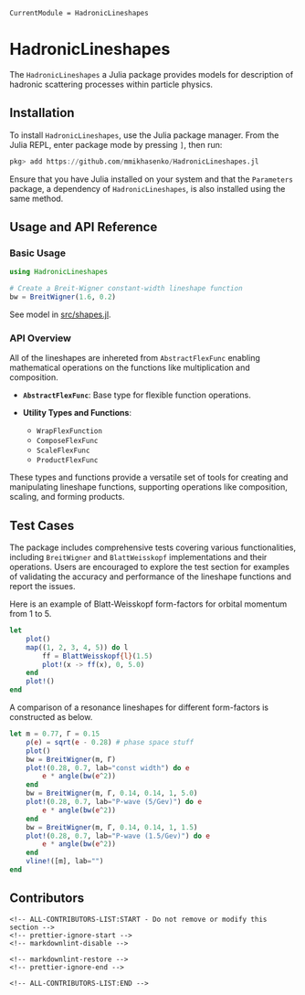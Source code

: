 ```@meta
CurrentModule = HadronicLineshapes
```

# HadronicLineshapes

The `HadronicLineshapes` a Julia package provides models for description of hadronic scattering processes within particle physics.

## Installation

To install `HadronicLineshapes`, use the Julia package manager. From the Julia REPL, enter package mode by pressing `]`, then run:

```julia
pkg> add https://github.com/mmikhasenko/HadronicLineshapes.jl
```

Ensure that you have Julia installed on your system and that the `Parameters` package, a dependency of `HadronicLineshapes`, is also installed using the same method.

## Usage and API Reference

### Basic Usage

```julia
using HadronicLineshapes

# Create a Breit-Wigner constant-width lineshape function
bw = BreitWigner(1.6, 0.2)
```

See model in [src/shapes.jl](src/shapes.jl).

### API Overview

All of the lineshapes are inhereted from `AbstractFlexFunc` enabling mathematical operations
on the functions like multiplication and composition.

- **`AbstractFlexFunc`**: Base type for flexible function operations.

- **Utility Types and Functions**:
    - `WrapFlexFunction`
    - `ComposeFlexFunc`
    - `ScaleFlexFunc`
    - `ProductFlexFunc`

These types and functions provide a versatile set of tools for creating and manipulating lineshape functions, supporting operations like composition, scaling, and forming products.

## Test Cases

The package includes comprehensive tests covering various functionalities, including `BreitWigner` and `BlattWeisskopf` implementations and their operations. Users are encouraged to explore the test section for examples of validating the accuracy and performance of the lineshape functions and report the issues.

Here is an example of Blatt-Weisskopf form-factors for orbital momentum from 1 to 5.

```julia
let
    plot()
    map((1, 2, 3, 4, 5)) do l
        ff = BlattWeisskopf{l}(1.5)
        plot!(x -> ff(x), 0, 5.0)
    end
    plot!()
end
```

A comparison of a resonance lineshapes for different form-factors is constructed as below.

```julia
let m = 0.77, Γ = 0.15
    ρ(e) = sqrt(e - 0.28) # phase space stuff
    plot()
    bw = BreitWigner(m, Γ)
    plot!(0.28, 0.7, lab="const width") do e
        e * angle(bw(e^2))
    end
    bw = BreitWigner(m, Γ, 0.14, 0.14, 1, 5.0)
    plot!(0.28, 0.7, lab="P-wave (5/Gev)") do e
        e * angle(bw(e^2))
    end
    bw = BreitWigner(m, Γ, 0.14, 0.14, 1, 1.5)
    plot!(0.28, 0.7, lab="P-wave (1.5/Gev)") do e
        e * angle(bw(e^2))
    end
    vline!([m], lab="")
end
```

## Contributors

```@raw html
<!-- ALL-CONTRIBUTORS-LIST:START - Do not remove or modify this section -->
<!-- prettier-ignore-start -->
<!-- markdownlint-disable -->

<!-- markdownlint-restore -->
<!-- prettier-ignore-end -->

<!-- ALL-CONTRIBUTORS-LIST:END -->
```
